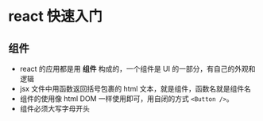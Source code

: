 # react 快速入门

## 组件

- react 的应用都是用 **组件** 构成的，一个组件是 UI 的一部分，有自己的外观和逻辑
- jsx 文件中用函数返回括号包裹的 html 文本，就是组件，函数名就是组件名
- 组件的使用像 html DOM 一样使用即可，用自闭的方式 `<Button />`。
- 组件必须大写字母开头
